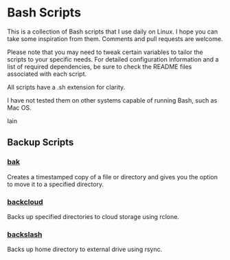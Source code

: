 # Bash Scripts

This is a collection of Bash scripts that I use daily on Linux. I hope you can take some inspiration from them. Comments and pull requests are welcome.

Please note that you may need to tweak certain variables to tailor the scripts to your specific needs. For detailed configuration information and a list of required dependencies, be sure to check the README files associated with each script.

All scripts have a .sh extension for clarity. 

I have not tested them on other systems capable of running Bash, such as Mac OS.

Iain

## Backup Scripts 

### [bak](backup-scripts/bak)
Creates a timestamped copy of a file or directory and gives you the option to move it to a specified directory.

### [backcloud](backup-scripts/backcloud)
Backs up specified directories to cloud storage using rclone.

### [backslash](backup-scripts/backhome)
Backs up home directory to external drive using rsync.
